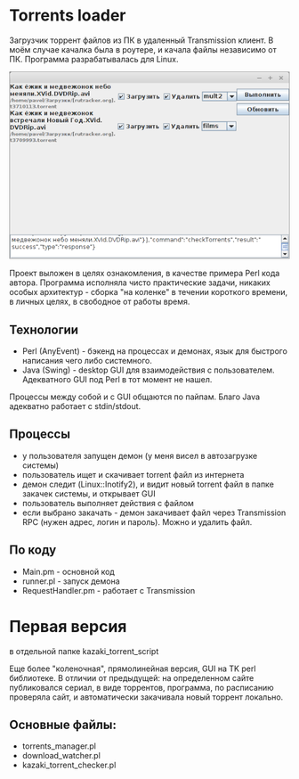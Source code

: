 # Torrents loader
Загрузчик торрент файлов из ПК в удаленный Transmission клиент.
В моём случае качалка была в роутере, и качала файлы независимо от ПК.
Программа разрабатывалась для Linux.

![](screenshot.png)

Проект выложен в целях ознакомления, в качестве примера Perl кода автора.
Программа исполняла чисто практические задачи, никаких особых архитектур - сборка "на коленке" в течении короткого времени, в личных целях, в свободное от работы время.

## Технологии
- Perl (AnyEvent) - бэкенд на процессах и демонах, язык для быстрого написания чего либо системного.
- Java (Swing) - desktop GUI для взаимодействия с пользователем. Адекватного GUI под Perl в тот момент не нашел.

Процессы между собой и с GUI общаются по пайпам. Благо Java адекватно работает с stdin/stdout.

## Процессы
- у пользователя запущен демон (у меня висел в автозагрузке системы)
- пользователь ищет и скачивает torrent файл из интернета
- демон следит (Linux::Inotify2), и видит новый torrent файл в папке закачек системы, и открывает GUI
- пользователь выполняет действия с файлом
- если выбрано закачать - демон закачивает файл через Transmission RPC (нужен адрес, логин и пароль). Можно и удалить файл.

## По коду
- Main.pm - основной код
- runner.pl - запуск демона
- RequestHandler.pm - работает с Transmission

# Первая версия

в отдельной папке kazaki\_torrent\_script

Еще более "коленочная", прямолинейная версия, GUI на TK perl библиотеке.
В отличии от предыдущей: на определенном сайте публиковался сериал, в виде торрентов, программа, по расписанию проверяла сайт, и автоматически закачивала новый торрент локально.

## Основные файлы:

- torrents_manager.pl
- download_watcher.pl
- kazaki\_torrent\_checker.pl
